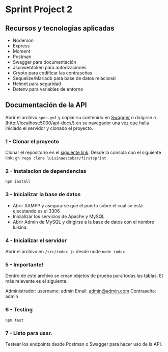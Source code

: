 # Sprint Project 2

## Recursos y tecnologias aplicadas

 - Nodemon
 - Express
 - Moment
 - Postman 
 - Swagger para documentación
 - Jsonwebtoken para autorizaciones
 - Crypto para codificar las contraseñas
 - Sequelize/Mariadb para base de datos relacional
 - Helmet para seguridad
 - Dotenv para variables de entorno

## Documentación de la API
Abrir el archivo `spec.yml` y copiar su contenido en [Swagger](https://editor.swagger.io/) o dirigirse a (http://localhost:5000/api-docs/) en su navegador una vez que halla iniciado el servidor y clonado el proyecto.

### 1  - Clonar el proyecto 
Clonar el repositorio en el [siguiente link](https://github.com/luisinaescobar/firstsprint.git).
Desde la consola con el siguiente link:
`gh repo clone luisinaescobar/firstsprint`

### 2  - Instalacion de dependencias
```
npm install
```

### 3  - Inicializar la base de datos
 - Abrir XAMPP y asegurarse que el puerto sobre el cual se está ejecutando es el 3306
 - Inicializar los servicios de Apache y MySQL
 - Abrir Admin de MySQL y dirigirse a la base de datos con el nombre luisina.

### 4  - Inicializar el servidor
Abrir el archivo en `/src/index.js` desde node
`node index`

### 5  - Importante!

Dentro de este archivo se crean objetos de prueba para todas las tablas. El más relevante es el siguiente:

Administrador:
username: admin
Email: admin@admin.com
Contraseña: admin

### 6  - Testing
```
npm test
```

### 7  - Listo para usar.

Testear los endpoints desde Postman o Swagger para hacer uso de la API.
